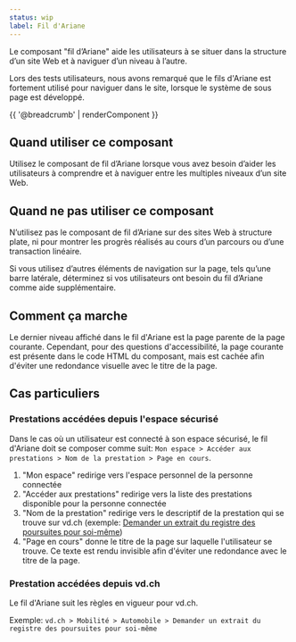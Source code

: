 ```yaml
---
status: wip
label: Fil d'Ariane
---
```


Le composant "fil d’Ariane" aide les utilisateurs à se situer dans la structure
d’un site Web et à naviguer d’un niveau à l’autre.

Lors des tests utilisateurs, nous avons remarqué que le fils d'Ariane est
fortement utilisé pour naviguer dans le site, lorsque le système de sous page
est développé.

{{ '@breadcrumb' | renderComponent }}

## Quand utiliser ce composant

Utilisez le composant de fil d’Ariane lorsque vous avez besoin d’aider les
utilisateurs à comprendre et à naviguer entre les multiples niveaux d’un site
Web.

## Quand ne pas utiliser ce composant

N’utilisez pas le composant de fil d’Ariane sur des sites Web à structure plate,
ni pour montrer les progrès réalisés au cours d’un parcours ou d’une transaction
linéaire.

Si vous utilisez d’autres éléments de navigation sur la page, tels qu’une barre
latérale, déterminez si vos utilisateurs ont besoin du fil d’Ariane comme aide
supplémentaire.

## Comment ça marche

Le dernier niveau affiché dans le fil d'Ariane est la page parente de la page courante. Cependant, pour des questions d'accessibilité, la page courante est présente dans le code HTML du composant, mais est cachée afin d'éviter une redondance visuelle avec le titre de la page.

## Cas particuliers

### Prestations accédées depuis l'espace sécurisé

Dans le cas où un utilisateur est connecté à son espace sécurisé, le fil
d'Ariane doit se composer comme suit: `Mon espace > Accéder aux prestations > Nom
de la prestation > Page en cours`.

1. "Mon espace" redirige vers l'espace personnel de la personne connectée
1. "Accéder aux prestations" redirige vers la liste des prestations disponible
   pour la personne connectée
1. "Nom de la prestation" redirige vers le descriptif de la prestation qui se
   trouve sur vd.ch (exemple: [Demander un extrait du registre des poursuites
   pour
   soi-même](https://www.vd.ch/prestation-detail/prestation/demander-un-extrait-du-registre-des-poursuites-pour-soi-meme/))
1. "Page en cours" donne le titre de la page sur laquelle l'utilisateur se
   trouve. Ce texte est rendu invisible afin d'éviter une redondance avec le
   titre de la page.

### Prestation accédées depuis vd.ch

Le fil d'Ariane suit les règles en vigueur pour vd.ch.

Exemple: `vd.ch > Mobilité > Automobile > Demander un extrait du registre des
poursuites pour soi-même `

